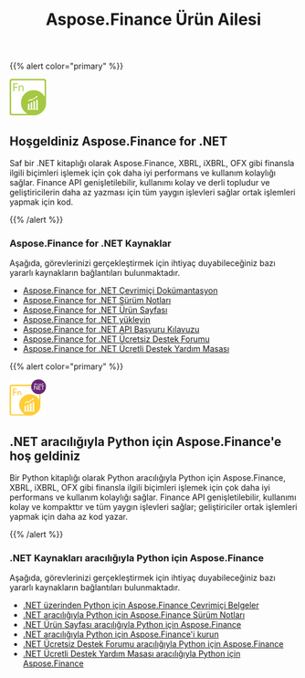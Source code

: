﻿---
title: Aspose.Finance Ürün Ailesi
keywords:
  - finance
  - xbrl
  - ixbrl
  - ofx
  - .net
  - dotnet
description: C# Finance API veya Kitaplık, XBRL, iXBRL, OFX gibi finansla ilgili biçimleri değiştirmek için çok daha iyi performans ve kullanım kolaylığı sağlar.
type: docs
weight: 10
url: /tr/
---
{{% alert color="primary" %}}

<img src="home_1.png" style="width:64px;height:64px;" alt="Aspose.Finance for .NET Product Logo" />

<h2>Hoşgeldiniz Aspose.Finance for .NET</h2>

Saf bir .NET kitaplığı olarak Aspose.Finance, XBRL, iXBRL, OFX gibi finansla ilgili biçimleri işlemek için çok daha iyi performans ve kullanım kolaylığı sağlar. Finance API genişletilebilir, kullanımı kolay ve derli topludur ve geliştiricilerin daha az yazması için tüm yaygın işlevleri sağlar ortak işlemleri yapmak için kod.

{{% /alert %}}

<h3>Aspose.Finance for .NET Kaynaklar</h3>

Aşağıda, görevlerinizi gerçekleştirmek için ihtiyaç duyabileceğiniz bazı yararlı kaynakların bağlantıları bulunmaktadır.

- [Aspose.Finance for .NET Çevrimiçi Dokümantasyon](/finance/tr/net/)
- [Aspose.Finance for .NET Sürüm Notları](https://releases.aspose.com/tr/finance/net/release-notes/)
- [Aspose.Finance for .NET Ürün Sayfası](https://products.aspose.com/finance/net)
- [Aspose.Finance for .NET yükleyin](/finance/tr/net/installation/)
- [Aspose.Finance for .NET API Başvuru Kılavuzu](https://reference.aspose.com/finance/net)
- [Aspose.Finance for .NET Ücretsiz Destek Forumu](https://forum.aspose.com/c/finance)
- [Aspose.Finance for .NET Ücretli Destek Yardım Masası](https://helpdesk.aspose.com/)

{{% alert color="primary" %}}

<img src="home_2.png" style="width:64px;height:64px;" alt="Aspose.Finance for Python via .NET Product Logo" />

<h2>.NET aracılığıyla Python için Aspose.Finance'e hoş geldiniz</h2>

Bir Python kitaplığı olarak Python aracılığıyla Python için Aspose.Finance, XBRL, iXBRL, OFX gibi finansla ilgili biçimleri işlemek için çok daha iyi performans ve kullanım kolaylığı sağlar. Finance API genişletilebilir, kullanımı kolay ve kompakttır ve tüm yaygın işlevleri sağlar; geliştiriciler ortak işlemleri yapmak için daha az kod yazar.

{{% /alert %}}

<h3>.NET Kaynakları aracılığıyla Python için Aspose.Finance</h3>

Aşağıda, görevlerinizi gerçekleştirmek için ihtiyaç duyabileceğiniz bazı yararlı kaynakların bağlantıları bulunmaktadır.

- [.NET üzerinden Python için Aspose.Finance Çevrimiçi Belgeler](/finance/tr/python-net/)
- [.NET aracılığıyla Python için Aspose.Finance Sürüm Notları](https://releases.aspose.com/tr/finance/python-net/release-notes/)
- [.NET Ürün Sayfası aracılığıyla Python için Aspose.Finance](https://products.aspose.com/finance/python-net)
- [.NET aracılığıyla Python için Aspose.Finance'i kurun](/finance/tr/python-net/installation/)
- [.NET Ücretsiz Destek Forumu aracılığıyla Python için Aspose.Finance](https://forum.aspose.com/c/finance)
- [.NET Ücretli Destek Yardım Masası aracılığıyla Python için Aspose.Finance](https://helpdesk.aspose.com/)
